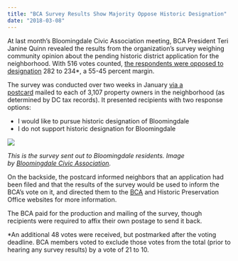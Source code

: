 ```yaml
---
title: "BCA Survey Results Show Majority Oppose Historic Designation"
date: "2018-03-08"
---
```


At last month’s Bloomingdale Civic Association meeting, BCA President Teri Janine Quinn revealed the results from the organization’s survey weighing community opinion about the pending historic district application for the neighborhood. With 516 votes counted, [the respondents were opposed to designation](https://bloomingdaleneighborhood.blogspot.com/2018/02/bloomingdale-civic-association-historic.html) 282 to 234\*, a 55-45 percent margin.

The survey was conducted over two weeks in January [via a postcard](http://www.bloomingdalecivicassociation.org/wp-content/uploads/BCA-historic-designation-survey-postcard-2018-01-2.jpg) mailed to each of 3,107 property owners in the neighborhood (as determined by DC tax records). It presented recipients with two response options:

- I would like to pursue historic designation of Bloomingdale
- I do not support historic designation for Bloomingdale

[![](images/Screen_Shot_2018-03-07_at_12.06_.34_PM__800_567.png)](http://www.bloomingdalecivicassociation.org/wp-content/uploads/BCA-historic-designation-survey-postcard-2018-01-2.jpg)

_This is the survey sent out to Bloomingdale residents. Image by [Bloomingdale Civic Association](http://www.bloomingdalecivicassociation.org/wp-content/uploads/BCA-historic-designation-survey-postcard-2018-01-2.jpg)._

On the backside, the postcard informed neighbors that an application had been filed and that the results of the survey would be used to inform the BCA’s vote on it, and directed them to the [BCA](http://www.bloomingdalecivicassociation.org/historicpreservation/) and Historic Preservation Office websites for more information.

The BCA paid for the production and mailing of the survey, though recipients were required to affix their own postage to send it back.

\*An additional 48 votes were received, but postmarked after the voting deadline. BCA members voted to exclude those votes from the total (prior to hearing any survey results) by a vote of 21 to 10.
